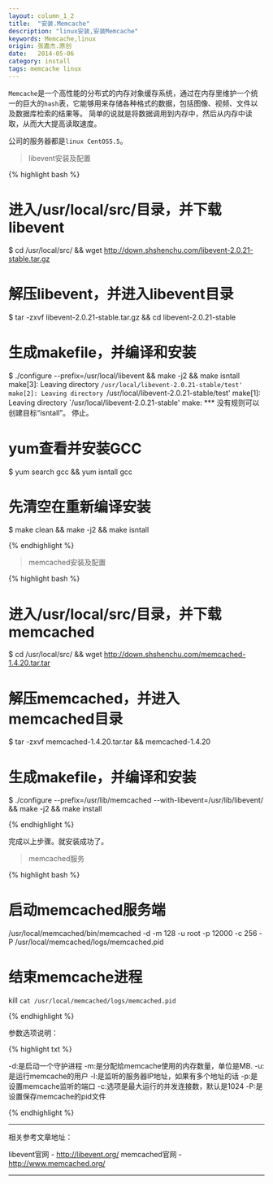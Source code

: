 ```yaml
---
layout: column_1_2
title:  "安装.Memcache"
description: "linux安装,安装Memcache"
keywords: Memcache,linux
origin: 张嘉杰.原创
date:   2014-05-06
category: install
tags: memcache linux
---
```

`Memcache`是一个高性能的分布式的内存对象缓存系统，通过在内存里维护一个统一的巨大的`hash`表，它能够用来存储各种格式的数据，包括图像、视频、文件以及数据库检索的结果等。
简单的说就是将数据调用到内存中，然后从内存中读取，从而大大提高读取速度。
<!--more-->
公司的服务器都是`linux CentOS5.5`。

> libevent安装及配置

{% highlight bash %}

# 进入/usr/local/src/目录，并下载libevent
$ cd /usr/local/src/ && wget http://down.shshenchu.com/libevent-2.0.21-stable.tar.gz

# 解压libevent，并进入libevent目录
$ tar -zxvf libevent-2.0.21-stable.tar.gz && cd libevent-2.0.21-stable

# 生成makefile，并编译和安装
$ ./configure --prefix=/usr/local/libevent && make -j2 && make isntall
make[3]: Leaving directory `/usr/local/libevent-2.0.21-stable/test'
make[2]: Leaving directory `/usr/local/libevent-2.0.21-stable/test'
make[1]: Leaving directory `/usr/local/libevent-2.0.21-stable'
make: *** 没有规则可以创建目标“isntall”。 停止。 

# yum查看并安装GCC
$ yum search gcc && yum isntall gcc

# 先清空在重新编译安装
$ make clean && make -j2 && make isntall

{% endhighlight %}

> memcached安装及配置

{% highlight bash %}

# 进入/usr/local/src/目录，并下载memcached
$ cd /usr/local/src/ && wget http://down.shshenchu.com/memcached-1.4.20.tar.tar

# 解压memcached，并进入memcached目录
$ tar -zxvf memcached-1.4.20.tar.tar && memcached-1.4.20

# 生成makefile，并编译和安装
$ ./configure --prefix=/usr/lib/memcached --with-libevent=/usr/lib/libevent/ && make -j2 && make install

{% endhighlight %}

完成以上步骤。就安装成功了。  

> memcached服务

{% highlight bash %}

# 启动memcached服务端
/usr/local/memcached/bin/memcached -d -m 128 -u root -p 12000 -c 256 -P /usr/local/memcached/logs/memcached.pid

# 结束memcache进程
kill `cat /usr/local/memcached/logs/memcached.pid`

{% endhighlight %}

参数选项说明：

{% highlight txt %}

-d:是启动一个守护进程
-m:是分配给memcache使用的内存数量，单位是MB.
-u:是运行memcache的用户
-l:是监听的服务器IP地址，如果有多个地址的话
-p:是设置memcache监听的端口
-c:选项是最大运行的并发连接数，默认是1024
-P:是设置保存memcache的pid文件

{% endhighlight %}

-----------------------

相关参考文章地址：

libevent官网 - <http://libevent.org/>
memcached官网 - <http://www.memcached.org/>

-----------------------
